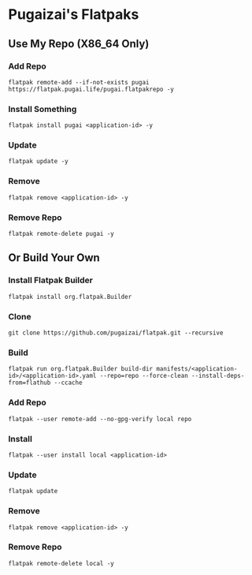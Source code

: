 # Pugaizai's Flatpaks

## Use My Repo (X86_64 Only)

### Add Repo

`flatpak remote-add --if-not-exists pugai https://flatpak.pugai.life/pugai.flatpakrepo -y`

### Install Something

`flatpak install pugai <application-id> -y`

### Update

`flatpak update -y`

### Remove

`flatpak remove <application-id> -y`

### Remove Repo

`flatpak remote-delete pugai -y`

## Or Build Your Own

### Install Flatpak Builder

`flatpak install org.flatpak.Builder`

### Clone

`git clone https://github.com/pugaizai/flatpak.git --recursive`

### Build

`flatpak run org.flatpak.Builder build-dir manifests/<application-id>/<application-id>.yaml --repo=repo --force-clean --install-deps-from=flathub --ccache`

### Add Repo

`flatpak --user remote-add --no-gpg-verify local repo`

### Install

`flatpak --user install local <application-id>`

### Update

`flatpak update`

### Remove

`flatpak remove <application-id> -y`

### Remove Repo

`flatpak remote-delete local -y`
